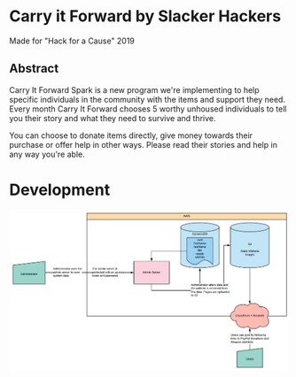# Carry it Forward by Slacker Hackers
Made for "Hack for a Cause" 2019

## Abstract
Carry It Forward Spark is a new program we're implementing to help specific individuals in the community with the items and support they need. Every month Carry It Forward chooses 5 worthy unhoused individuals to tell you their story and what they need to survive and thrive.

You can choose to donate items directly, give money towards their purchase or offer help in other ways. Please read their stories and help in any way you're able.

# Development
![image](./docs/images/chart.png) 

